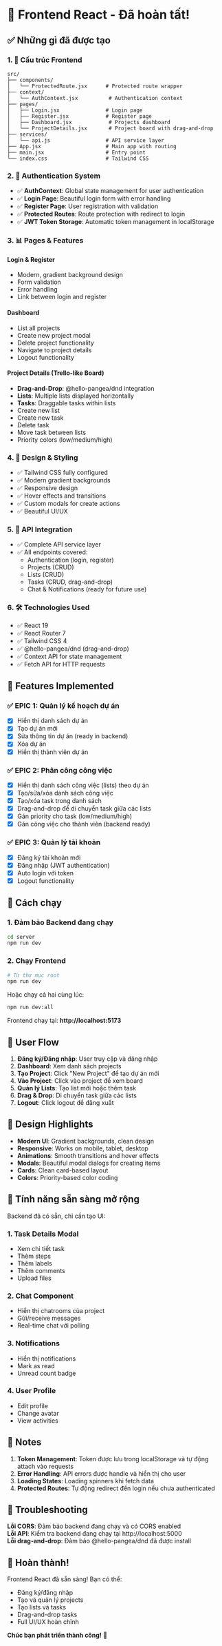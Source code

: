 # 🎉 Frontend React - Đã hoàn tất!

## ✅ Những gì đã được tạo

### 1. 📁 Cấu trúc Frontend
```
src/
├── components/
│   └── ProtectedRoute.jsx      # Protected route wrapper
├── context/
│   └── AuthContext.jsx          # Authentication context
├── pages/
│   ├── Login.jsx               # Login page
│   ├── Register.jsx            # Register page
│   ├── Dashboard.jsx            # Projects dashboard
│   └── ProjectDetails.jsx       # Project board with drag-and-drop
├── services/
│   └── api.js                  # API service layer
├── App.jsx                     # Main app with routing
├── main.jsx                    # Entry point
└── index.css                   # Tailwind CSS
```

### 2. 🔐 Authentication System
- ✅ **AuthContext**: Global state management for user authentication
- ✅ **Login Page**: Beautiful login form with error handling
- ✅ **Register Page**: User registration with validation
- ✅ **Protected Routes**: Route protection with redirect to login
- ✅ **JWT Token Storage**: Automatic token management in localStorage

### 3. 📊 Pages & Features

#### Login & Register
- Modern, gradient background design
- Form validation
- Error handling
- Link between login and register

#### Dashboard
- List all projects
- Create new project modal
- Delete project functionality
- Navigate to project details
- Logout functionality

#### Project Details (Trello-like Board)
- **Drag-and-Drop**: @hello-pangea/dnd integration
- **Lists**: Multiple lists displayed horizontally
- **Tasks**: Draggable tasks within lists
- Create new list
- Create new task
- Delete task
- Move task between lists
- Priority colors (low/medium/high)

### 4. 🎨 Design & Styling
- ✅ Tailwind CSS fully configured
- ✅ Modern gradient backgrounds
- ✅ Responsive design
- ✅ Hover effects and transitions
- ✅ Custom modals for create actions
- ✅ Beautiful UI/UX

### 5. 🔗 API Integration
- ✅ Complete API service layer
- ✅ All endpoints covered:
  - Authentication (login, register)
  - Projects (CRUD)
  - Lists (CRUD)
  - Tasks (CRUD, drag-and-drop)
  - Chat & Notifications (ready for future use)

### 6. 🛠️ Technologies Used
- ✅ React 19
- ✅ React Router 7
- ✅ Tailwind CSS 4
- ✅ @hello-pangea/dnd (drag-and-drop)
- ✅ Context API for state management
- ✅ Fetch API for HTTP requests

## 🎯 Features Implemented

### ✅ EPIC 1: Quản lý kế hoạch dự án
- [x] Hiển thị danh sách dự án
- [x] Tạo dự án mới
- [x] Sửa thông tin dự án (ready in backend)
- [x] Xóa dự án
- [x] Hiển thị thành viên dự án

### ✅ EPIC 2: Phân công công việc
- [x] Hiển thị danh sách công việc (lists) theo dự án
- [x] Tạo/sửa/xóa danh sách công việc
- [x] Tạo/xóa task trong danh sách
- [x] Drag-and-drop để di chuyển task giữa các lists
- [x] Gán priority cho task (low/medium/high)
- [x] Gán công việc cho thành viên (backend ready)

### ✅ EPIC 3: Quản lý tài khoản
- [x] Đăng ký tài khoản mới
- [x] Đăng nhập (JWT authentication)
- [x] Auto login với token
- [x] Logout functionality

## 🚀 Cách chạy

### 1. Đảm bảo Backend đang chạy
```bash
cd server
npm run dev
```

### 2. Chạy Frontend
```bash
# Từ thư mục root
npm run dev
```

Hoặc chạy cả hai cùng lúc:
```bash
npm run dev:all
```

Frontend chạy tại: **http://localhost:5173**

## 📱 User Flow

1. **Đăng ký/Đăng nhập**: User truy cập và đăng nhập
2. **Dashboard**: Xem danh sách projects
3. **Tạo Project**: Click "New Project" để tạo dự án mới
4. **Vào Project**: Click vào project để xem board
5. **Quản lý Lists**: Tạo list mới hoặc thêm task
6. **Drag & Drop**: Di chuyển task giữa các lists
7. **Logout**: Click logout để đăng xuất

## 🎨 Design Highlights

- **Modern UI**: Gradient backgrounds, clean design
- **Responsive**: Works on mobile, tablet, desktop
- **Animations**: Smooth transitions and hover effects
- **Modals**: Beautiful modal dialogs for creating items
- **Cards**: Clean card-based layout
- **Colors**: Priority-based color coding

## 🔮 Tính năng sẵn sàng mở rộng

Backend đã có sẵn, chỉ cần tạo UI:

### 1. Task Details Modal
- Xem chi tiết task
- Thêm steps
- Thêm labels
- Thêm comments
- Upload files

### 2. Chat Component
- Hiển thị chatrooms của project
- Gửi/receive messages
- Real-time chat với polling

### 3. Notifications
- Hiển thị notifications
- Mark as read
- Unread count badge

### 4. User Profile
- Edit profile
- Change avatar
- View activities

## 📝 Notes

1. **Token Management**: Token được lưu trong localStorage và tự động attach vào requests
2. **Error Handling**: API errors được handle và hiển thị cho user
3. **Loading States**: Loading spinners khi fetch data
4. **Protected Routes**: Tự động redirect đến login nếu chưa authenticated

## 🐛 Troubleshooting

**Lỗi CORS**: Đảm bảo backend đang chạy và có CORS enabled  
**Lỗi API**: Kiểm tra backend đang chạy tại http://localhost:5000  
**Lỗi drag-and-drop**: Đảm bảo @hello-pangea/dnd đã được install  

## 🎊 Hoàn thành!

Frontend React đã sẵn sàng! Bạn có thể:
- Đăng ký/đăng nhập
- Tạo và quản lý projects
- Tạo lists và tasks
- Drag-and-drop tasks
- Full UI/UX hoàn chỉnh

**Chúc bạn phát triển thành công!** 🚀

